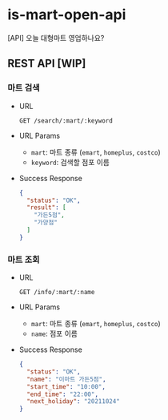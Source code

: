 # is-mart-open-api

[API] 오늘 대형마트 영업하나요?

## REST API [WIP]

### 마트 검색

- URL

  `GET /search/:mart/:keyword`

- URL Params
  
  - `mart`: 마트 종류 (`emart`, `homeplus`, `costco`)
  - `keyword`: 검색할 점포 이름

- Success Response

  ```json
  {
    "status": "OK",
    "result": [
      "가든5점",
      "가양점"
    ]
  }
  ```

### 마트 조회

- URL

  `GET /info/:mart/:name`

- URL Params
  
  - `mart`: 마트 종류 (`emart`, `homeplus`, `costco`)
  - `name`: 점포 이름

- Success Response

  ```json
  {
    "status": "OK",
    "name": "이마트 가든5점",
    "start_time": "10:00",
    "end_time": "22:00",
    "next_holiday": "20211024"
  }
  ```

